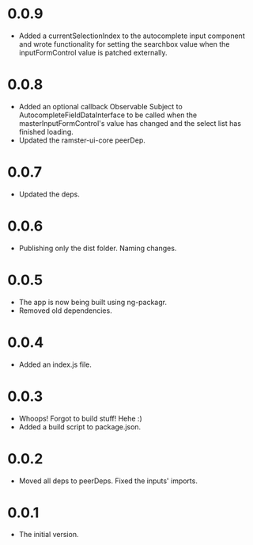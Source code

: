 # 0.0.9
- Added a currentSelectionIndex to the autocomplete input component and wrote functionality for setting the searchbox value when the inputFormControl value is patched externally.

# 0.0.8
- Added an optional callback Observable Subject to AutocompleteFieldDataInterface to be called when the masterInputFormControl's value has changed and the select list has finished loading.
- Updated the ramster-ui-core peerDep.

# 0.0.7
- Updated the deps.

# 0.0.6
- Publishing only the dist folder. Naming changes.

# 0.0.5
- The app is now being built using ng-packagr.
- Removed old dependencies.

# 0.0.4
- Added an index.js file.

# 0.0.3
- Whoops! Forgot to build stuff! Hehe :)
- Added a build script to package.json.

# 0.0.2
- Moved all deps to peerDeps. Fixed the inputs' imports.

# 0.0.1
- The initial version.